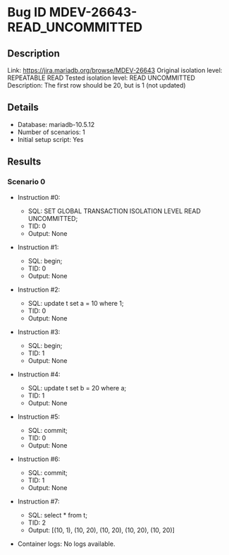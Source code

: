 # Bug ID MDEV-26643-READ_UNCOMMITTED

## Description

Link:                     https://jira.mariadb.org/browse/MDEV-26643
Original isolation level: REPEATABLE READ
Tested isolation level:   READ UNCOMMITTED
Description:              The first row should be 20, but is 1 (not updated)


## Details
 * Database: mariadb-10.5.12
 * Number of scenarios: 1
 * Initial setup script: Yes

## Results
### Scenario 0
 * Instruction #0:
     - SQL:  SET GLOBAL TRANSACTION ISOLATION LEVEL READ UNCOMMITTED;
     - TID: 0
     - Output: None
 * Instruction #1:
     - SQL:  begin;
     - TID: 0
     - Output: None
 * Instruction #2:
     - SQL:  update t set a = 10 where 1;
     - TID: 0
     - Output: None
 * Instruction #3:
     - SQL:  begin;
     - TID: 1
     - Output: None
 * Instruction #4:
     - SQL:  update t set b = 20 where a;
     - TID: 1
     - Output: None
 * Instruction #5:
     - SQL:  commit;
     - TID: 0
     - Output: None
 * Instruction #6:
     - SQL:  commit;
     - TID: 1
     - Output: None
 * Instruction #7:
     - SQL:  select * from t;
     - TID: 2
     - Output: [(10, 1), (10, 20), (10, 20), (10, 20), (10, 20)]

 * Container logs:
   No logs available.
